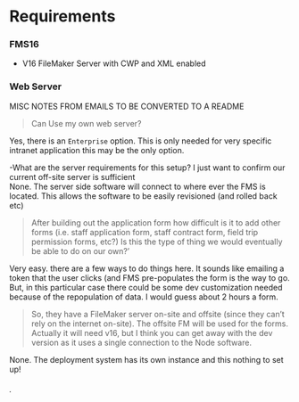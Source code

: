 # Requirements

### FMS16

* V16 FileMaker Server with CWP and XML enabled


### Web Server

MISC NOTES FROM EMAILS TO BE CONVERTED TO A README

> Can Use my own web server?

Yes, there is an `Enterprise` option. This is only needed for very specific intranet application this may be the only option.

-What are the server requirements for this setup? I just want to confirm our current off-site server is sufficient  
None. The server side software will connect to where ever the FMS is located. This allows the software to be easily revisioned \(and rolled back etc\)

> After building out the application form how difficult is it to add other forms \(i.e. staff application form, staff contract form, field trip permission forms, etc?\) Is this the type of thing we would eventually be able to do on our own?’

Very easy. there are a few ways to do things here. It sounds like emailing a token that the user clicks \(and FMS pre-populates the form is the way to go. But, in this particular case there could be some dev customization needed because of the repopulation of data. I would guess about 2 hours a form.

> So, they have a FileMaker server on-site and offsite \(since they can’t rely on the internet on-site\). The offsite FM will be used for the forms. Actually it will need v16, but I think you can get away with the dev version as it uses a single connection to the Node software.

None. The deployment system has its own instance and this nothing to set up!

###### .



